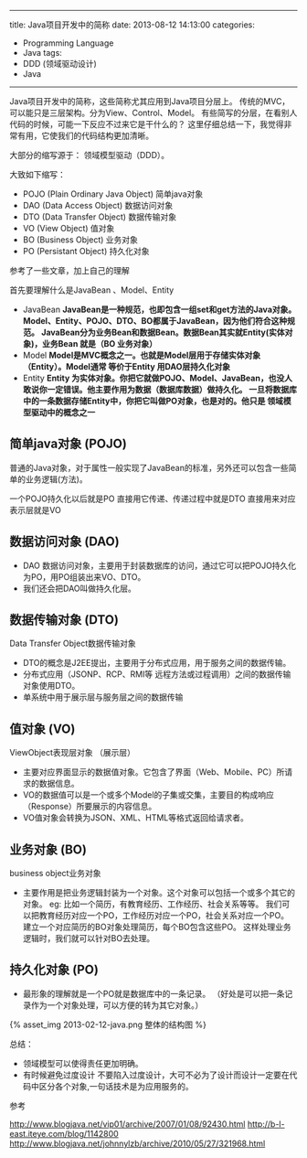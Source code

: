 ﻿----
title: Java项目开发中的简称
date: 2013-08-12 14:13:00 
categories: 
- Programming Language
- Java
tags:
- DDD (领域驱动设计)
- Java
----


Java项目开发中的简称，这些简称尤其应用到Java项目分层上。 传统的MVC，可以能只是三层架构。分为View、Control、Model。 有些简写的分层，在看别人代码的时候，可能一下反应不过来它是干什么的？ 这里仔细总结一下，我觉得非常有用，它使我们的代码结构更加清晰。

大部分的缩写源于： 领域模型驱动（DDD）。

大致如下缩写：
* POJO (Plain Ordinary Java Object) 简单java对象
* DAO (Data Access Object) 数据访问对象
* DTO (Data Transfer Object) 数据传输对象
* VO (View Object) 值对象
* BO (Business Object) 业务对象
* PO (Persistant Object) 持久化对象


参考了一些文章，加上自己的理解


首先要理解什么是JavaBean 、Model、Entity
* JavaBean
**JavaBean是一种规范，也即包含一组set和get方法的Java对象。Model、Entity、POJO、DTO、BO都属于JavaBean，因为他们符合这种规范。**
**JavaBean分为业务Bean和数据Bean。数据Bean其实就Entity(实体对象)，业务Bean 就是（BO 业务对象）**
* Model
**Model是MVC概念之一。也就是Model层用于存储实体对象（Entity）。Model通常 等价于Entity 用DAO层持久化对象**
* Entity
**Entity 为实体对象。你把它就做POJO、Model、JavaBean，也没人敢说你一定错误。他主要作用为数据（数据库数据）做持久化。 一旦将数据库中的一条数据存储Entity中，你把它叫做PO对象，也是对的。他只是 领域模型驱动中的概念之一**


## 简单java对象 (POJO)
普通的Java对象，对于属性一般实现了JavaBean的标准，另外还可以包含一些简单的业务逻辑(方法)。

一个POJO持久化以后就是PO
直接用它传递、传递过程中就是DTO
直接用来对应表示层就是VO

## 数据访问对象 (DAO)
* DAO 数据访问对象，主要用于封装数据库的访问，通过它可以把POJO持久化为PO，用PO组装出来VO、DTO。
* 我们还会把DAO叫做持久化层。

## 数据传输对象 (DTO)
Data Transfer Object数据传输对象
* DTO的概念是J2EE提出，主要用于分布式应用，用于服务之间的数据传输。
* 分布式应用（JSONP、RCP、RMI等 远程方法或过程调用）之间的数据传输对象使用DTO。
* 单系统中用于展示层与服务层之间的数据传输

## 值对象 (VO)
ViewObject表现层对象 （展示层）
* 主要对应界面显示的数据值对象。它包含了界面（Web、Mobile、PC）所请求的数据信息。
* VO的数据值可以是一个或多个Model的子集或交集，主要目的构成响应（Response）所要展示的内容信息。
* VO值对象会转换为JSON、XML、HTML等格式返回给请求者。


## 业务对象 (BO)
business object业务对象
* 主要作用是把业务逻辑封装为一个对象。这个对象可以包括一个或多个其它的对象。
eg:
比如一个简历，有教育经历、工作经历、社会关系等等。
我们可以把教育经历对应一个PO，工作经历对应一个PO，社会关系对应一个PO。
建立一个对应简历的BO对象处理简历，每个BO包含这些PO。
这样处理业务逻辑时，我们就可以针对BO去处理。

## 持久化对象 (PO)
* 最形象的理解就是一个PO就是数据库中的一条记录。 （好处是可以把一条记录作为一个对象处理，可以方便的转为其它对象。）



{% asset_img 2013-02-12-java.png 整体的结构图 %}


总结：
* 领域模型可以使得责任更加明确。
* 有时候避免过度设计
 不要陷入过度设计，大可不必为了设计而设计一定要在代码中区分各个对象,一句话技术是为应用服务的。

参考

http://www.blogjava.net/vip01/archive/2007/01/08/92430.html
http://b-l-east.iteye.com/blog/1142800
http://www.blogjava.net/johnnylzb/archive/2010/05/27/321968.html